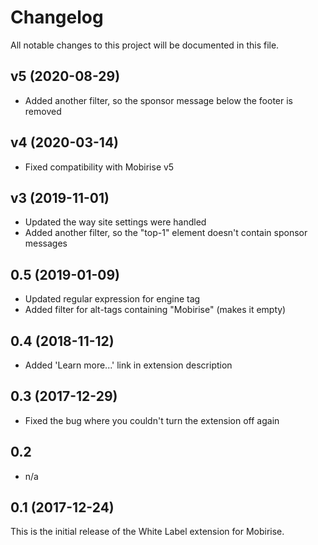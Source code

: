 # Changelog

All notable changes to this project will be documented in this file.

## v5 (2020-08-29)

- Added another filter, so the sponsor message below the footer is removed

## v4 (2020-03-14)

- Fixed compatibility with Mobirise v5

## v3 (2019-11-01)

- Updated the way site settings were handled
- Added another filter, so the "top-1" element doesn't contain sponsor messages

## 0.5 (2019-01-09)

- Updated regular expression for engine tag
- Added filter for alt-tags containing "Mobirise" (makes it empty)

## 0.4 (2018-11-12)

- Added 'Learn more...' link in extension description

## 0.3 (2017-12-29)

- Fixed the bug where you couldn't turn the extension off again

## 0.2

- n/a

## 0.1 (2017-12-24)

This is the initial release of the White Label extension for Mobirise.